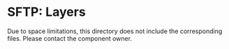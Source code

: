 # SFTP: Layers 

Due to space limitations, this directory does not include the corresponding files. Please contact the component owner.